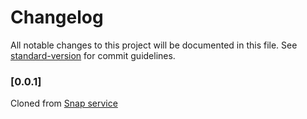 # Changelog

All notable changes to this project will be documented in this file. See [standard-version](https://github.com/conventional-changelog/standard-version) for commit guidelines.

### [0.0.1]

Cloned from [Snap service](https://github.com/UN-OCHA/tools-snap-service)
